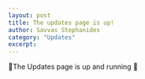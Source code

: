 ```yaml
---
layout: post
title: The updates page is up!
author: Savvas Stephanides
category: "Updates"
excerpt: 
---
```


🚀The Updates page is up and running 🚀